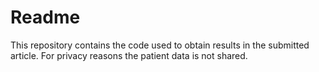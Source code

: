 # Readme

This repository contains the code used to obtain results in the submitted article.
For privacy reasons the patient data is not shared.
